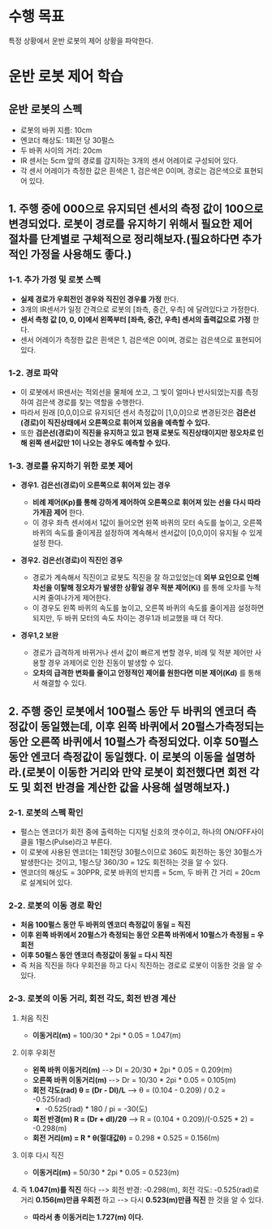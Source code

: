 # 수행 목표
특정 상황에서 운반 로봇의 제어 상황을 파악한다.

# 운반 로봇 제어 학습
## 운반 로봇의 스펙
- 로봇의 바퀴 지름: 10cm
- 엔코더 해상도: 1회전 당 30펄스
- 두 바퀴 사이의 거리: 20cm
- IR 센서는 5cm 앞의 경로를 감지하는 3개의 센서 어레이로 구성되어 있다.
- 각 센서 어레이가 측정한 값은 흰색은 1, 검은색은 0이며, 경로는 검은색으로 표현되어 있다.

## 1. 주행 중에 000으로 유지되던 센서의 측정 값이 100으로 변경되었다. 로봇이 경로를 유지하기 위해서 필요한 제어 절차를 단계별로 구체적으로 정리해보자.(필요하다면 추가적인 가정을 사용해도 좋다.)
### 1-1. 추가 가정 및 로봇 스펙
 - **실제 경로가 우회전인 경우와 직진인 경우를 가정** 한다.
 - 3개의 IR센서가 일정 간격으로 로봇의 [좌측, 중간, 우측] 에 달려있다고 가정한다.
 - **센서 측청 값 [0, 0, 0]에서 왼쪽부터 [좌측, 중간, 우측] 센서의 출력값으로 가정** 한다.
 - 센서 어레이가 측정한 값은 흰색은 1, 검은색은 0이며, 경로는 검은색으로 표현되어 있다.

### 1-2. 경로 파악
 - 이 로봇에서 IR센서는 적외선을 물체에 쏘고, 그 빛이 얼마나 반사되었는지를 측정하여 검은색 경로를 찾는 역할을 수행한다.
 - 따라서 원래 [0,0,0]으로 유지되던 센서 측정값이 [1,0,0]으로 변경된것은 **검은선(경로)이 직진상태에서 오른쪽으로 휘어져 있음을 예측할 수 있다.**
 - 또한 **검은선(경로)이 직진을 유지하고 있고 현재 로봇도 직진상태이지만 정오차로 인해 왼쪽 센서값만 1이 나오는 경우도 예측할 수 있다.**

### 1-3. 경로를 유지하기 위한 로봇 제어
 - **경우1. 검은선(경로)이 오른쪽으로 휘어져 있는 경우**
     - **비례 제어(Kp)를 통해 강하게 제어하여 오른쪽으로 휘어져 있는 선을 다시 따라가게끔 제어** 한다.
     - 이 경우 좌측 센서에서 1값이 들어오면 왼쪽 바퀴의 모터 속도를 높이고, 오른쪽 바퀴의 속도를 줄이게끔 설정하여 계속해서 센서값이 [0,0,0]이 유지될 수 있게 설정 한다.

 - **경우2. 검은선(경로)이 직진인 경우**
     - 경로가 계속해서 직진이고 로봇도 직진을 잘 하고있었는데 **외부 요인으로 인해 차선을 이탈해 정오차가 발생한 상황일 경우 적분 제어(Ki)** 를 통해 오차를 누적시켜 줄여나가게 제어한다.
     - 이 경우도 왼쪽 바퀴의 속도를 높이고, 오른쪽 바퀴의 속도를 줄이게끔 설정하면 되지만, 두 바퀴 모터의 속도 차이는 경우1과 비교했을 때 더 작다.

 - **경우1,2 보완**
     - 경로가 급격하게 바뀌거나 센서 값이 빠르게 변할 경우, 비례 및 적분 제어만 사용할 경우 과제어로 인한 진동이 발생할 수 있다.
     - **오차의 급격한 변화를 줄이고 안정적인 제어를 원한다면 미분 제어(Kd)** 를 통해서 해결할 수 있다. 

## 2. 주행 중인 로봇에서 100펄스 동안 두 바퀴의 엔코더 측정값이 동일했는데, 이후 왼쪽 바퀴에서 20펄스가측정되는 동안 오른쪽 바퀴에서 10펄스가 측정되었다. 이후 50펄스 동안 엔코더 측정값이 동일했다. 이 로봇의 이동을 설명하라.(로봇이 이동한 거리와 만약 로봇이 회전했다면 회전 각도 및 회전 반경을 계산한 값을 사용해 설명해보자.)
### 2-1. 로봇의 스펙 확인
 - 펄스는 엔코더가 회전 중에 출력하는 디지털 신호의 갯수이고, 하나의 ON/OFF사이클을 1펄스(Pulse)라고 부른다.
 - 이 로봇에 사용된 엔코더는 1회전당 30펄스이므로 360도 회전하는 동안 30펄스가 발생한다는 것이고, 1펄스당 360/30 = 12도 회전하는 것을 알 수 있다.
 - 엔코더의 해상도 = 30PPR, 로봇 바퀴의 반지름 = 5cm, 두 바퀴 간 거리 = 20cm로 설계되어 있다.

### 2-2. 로봇의 이동 경로 확인
 - **처음 100펄스 동안 두 바퀴의 엔코더 측정값이 동일 = 직진**
 - **이후 왼쪽 바퀴에서 20펄스가 측정되는 동안 오른쪽 바퀴에서 10펄스가 측정됨 = 우회전**
 - **이후 50펄스 동안 엔코더 측정값이 동일 = 다시 직진**
 - 즉 처음 직진을 하다 우회전을 하고 다시 직진하는 경로로 로봇이 이동한 것을 알 수 있다.

### 2-3. 로봇의 이동 거리, 회전 각도, 회전 반경 계산
 1. 처음 직진 
     - **이동거리(m)** = 100/30 * 2pi * 0.05 = 1.047(m)

 2. 이후 우회전 
     - **왼쪽 바퀴 이동거리(m)** --> Dl = 20/30 * 2pi * 0.05 = 0.209(m)
     - **오른쪽 바퀴 이동거리(m)** --> Dr = 10/30 * 2pi * 0.05 = 0.105(m)
     - **회전 각도(rad) θ = (Dr - Dl)/L** --> θ = (0.104 - 0.209) / 0.2 = -0.525(rad)
         - -0.525(rad) * 180 / pi = -30(도)
     - **회전 반경(m) R = (Dr + dl)/2θ** --> R = (0.104 + 0.209)/(-0.525 * 2) = -0.298(m)
     - **회전 거리(m) = R * θ(절대값θ)** = 0.298 * 0.525 = 0.156(m) 

 3. 이후 다시 직진 
     - **이동거리(m)** = 50/30 * 2pi * 0.05 = 0.523(m)

 4. 즉 **1.047(m)를 직진** 하다 --> 회전 반경: -0.298(m), 회전 각도: -0.525(rad)로  거리 **0.156(m)만큼 우회전** 하고 --> 다시 **0.523(m)만큼 직진** 한 것을 알 수 있다.
     - **따라서 총 이동거리는 1.727(m) 이다.**
